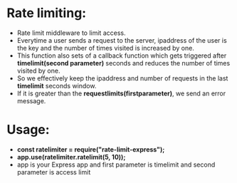 # Rate limiting:
+ Rate limit middleware to limit access.
+ Everytime a user sends a request to the server, ipaddress of the user is the key and the number of times visited is increased by one.
+ This function also sets of a callback function which gets triggered after **timelimit(second parameter)** seconds and reduces the number of times visited by one.
+ So we effectively keep the ipaddress and number of requests in the last **timelimit** seconds window.
+ If it is greater than the **requestlimits(firstparameter)**, we send an error message.
# Usage:
+ **const ratelimiter = require("rate-limit-express");**
+ **app.use(ratelimiter.ratelimit(5, 10));**
+ app is your Express app and first parameter is timelimit and second parameter is access limit
